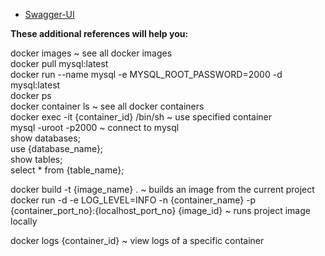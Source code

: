 * [Swagger-UI](http://localhost:8080/api/v1/ms17/swagger-ui/index.html)

**These additional references will help you:**

docker images ~ see all docker images<br/>
docker pull mysql:latest<br/>
docker run --name mysql -e MYSQL_ROOT_PASSWORD=2000 -d mysql:latest<br/>
docker ps<br/>
docker container ls ~ see all docker containers<br/>
docker exec -it {container_id} /bin/sh ~ use specified container<br/>
mysql -uroot -p2000 ~ connect to mysql<br/>
show databases;<br/>
use {database_name};<br/>
show tables;<br/>
select * from {table_name};<br/>

docker build -t {image_name} . ~ builds an image from the current project<br/>
docker run -d -e LOG_LEVEL=INFO -n {container_name} -p {container_port_no}:{localhost_port_no} {image_id} ~ runs project image locally<br/>

docker logs {container_id} ~ view logs of a specific container